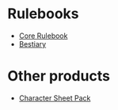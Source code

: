 # Rulebooks

* [Core Rulebook](./CoreRulebook.md)
* [Bestiary](./Bestiary.md)

# Other products

* [Character Sheet Pack](./CharacterSheetPack.md)